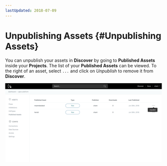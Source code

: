 ```yaml
---
lastUpdated: 2018-07-09
---
```


# Unpublishing Assets {#Unpublishing Assets}

You can unpublish your assets in **Discover** by going to **Published Assets** inside your **Projects**. The list of your **Published Assets** can be viewed. To the right of an asset, select `...` and click on _Unpublish_ to remove it from **Discover**.

![](../_asset/images/Discover/published_assets_001.png)

